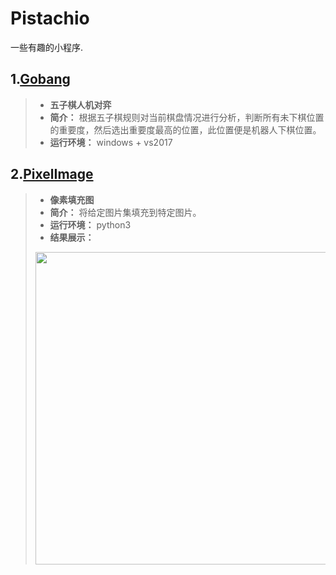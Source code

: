 # Pistachio
一些有趣的小程序.

## 1.[Gobang](Gobang/) 
> * **五子棋人机对弈**
> * **简介：** 根据五子棋规则对当前棋盘情况进行分析，判断所有未下棋位置的重要度，然后选出重要度最高的位置，此位置便是机器人下棋位置。
> * **运行环境：** windows + vs2017 
> 

## 2.[PixelImage](pixelImage/) 
> * **像素填充图**
> * **简介：** 将给定图片集填充到特定图片。
> * **运行环境：** python3
> * **结果展示：**
>  <div align=center><img src="https://img-blog.csdnimg.cn/20190717102157932.png" width="500"/> </div>
